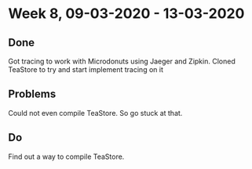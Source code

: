 # Week 8, 09-03-2020 - 13-03-2020
## Done
Got tracing to work with Microdonuts using Jaeger and Zipkin. Cloned TeaStore to try and start implement tracing on it
## Problems
Could not even compile TeaStore. So go stuck at that.
## Do
Find out a way to compile TeaStore.